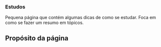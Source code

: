 ### Estudos
Pequena página que contém algumas dicas de como se estudar. Foca em como se fazer um resumo em tópicos.

## Propósito da página


